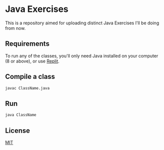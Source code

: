# Java Exercises

This is a repository aimed for uploading distinct Java Exercises I'll be doing from now.

## Requirements

To run any of the classes, you'll only need Java installed on your computer (8 or above), or use [Replit](https://repl.it/).

## Compile a class

```bash
javac ClassName.java
```

## Run
```bash
java ClassName
```

## License
[MIT](https://choosealicense.com/licenses/mit/)
